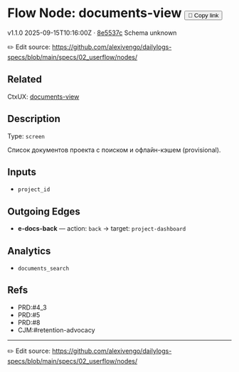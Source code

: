
# Flow Node: documents-view <button class="copy-link" aria-label="Copy page link" onclick="window.spechubCopyLink && window.spechubCopyLink()">🔗 Copy link</button>

<p class="badges">
  <span class="badge version">v1.1.0</span>
  <span class="badge build">2025-09-15T10:16:00Z · <a href="https://github.com/alexivengo/dailylogs-specs/commits/main" target="_blank" rel="noopener" class="sha">8e5537c</a></span>
  <span class="badge schema unknown">Schema unknown</span>
</p>

✏️ Edit source: https://github.com/alexivengo/dailylogs-specs/blob/main/specs/02_userflow/nodes/

## Related
CtxUX:
<span class="chip">[documents-view](../../ctxux/documents-view.md)</span>
## Description
Type: `screen`

Список документов проекта с поиском и офлайн-кэшем (provisional).

## Inputs
- `project_id`


## Outgoing Edges
- **e-docs-back** — action: `back` → target: `project-dashboard`

## Analytics
- `documents_search`

## Refs
- PRD:#4_3
- PRD:#5
- PRD:#8
- CJM:#retention-advocacy

---
✏️ Edit source: https://github.com/alexivengo/dailylogs-specs/blob/main/specs/02_userflow/nodes/